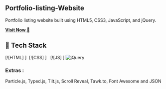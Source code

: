 ## Portfolio-listing-Website
Portfolio listing website built using HTML5, CSS3, JavaScript, and jQuery.

<a href="/" target="_blank">**Visit Now** 🚀</a>


## 📌 Tech Stack
[![HTML] ]&nbsp;
[![CSS] ] &nbsp;
[![JS] ]
<img alt="jQuery" src="https://img.shields.io/badge/jquery-%230769AD.svg?style=for-the-badge&logo=jquery&logoColor=white"/>

### Extras : 
Particle.js, Typed.js, Tilt.js, Scroll Reveal, Tawk.to, Font Awesome and JSON

